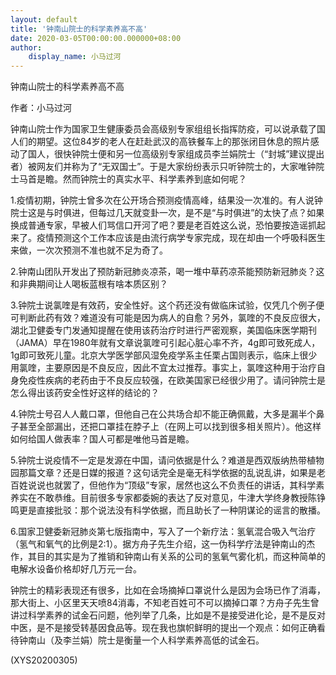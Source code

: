 ```yaml
---
layout: default
title: '钟南山院士的科学素养高不高'
date: 2020-03-05T00:00:00.000000+08:00
author:
    display_name: 小马过河
---
```


钟南山院士的科学素养高不高

作者：小马过河

钟南山院士作为国家卫生健康委员会高级别专家组组长指挥防疫，可以说承载了国人们的期望。这位84岁的老人在赶赴武汉的高铁餐车上的那张闭目休息的照片感动了国人，很快钟院士便和另一位高级别专家组成员李兰娟院士（“封城”建议提出者）被网友们并称为了“无双国士”。于是大家纷纷表示只听钟院士的，大家唯钟院士马首是瞻。然而钟院士的真实水平、科学素养到底如何呢？

1.疫情初期，钟院士曾多次在公开场合预测疫情高峰，结果没一次准的。有人说钟院士这是与时俱进，但每过几天就变卦一次，是不是“与时俱进”的太快了点？如果换成普通专家，早被人们骂信口开河了吧？要是老百姓这么说，恐怕要按造谣抓起来了。疫情预测这个工作本应该是由流行病学专家完成，现在却由一个呼吸科医生来做，一次次预测不准也就不足为奇了。

2.钟南山团队开发出了预防新冠肺炎凉茶，喝一堆中草药凉茶能预防新冠肺炎？这和非典期间让人喝板蓝根有啥本质区别？

3.钟院士说氯喹是有效药，安全性好。这个药还没有做临床试验，仅凭几个例子便可判断此药有效？难道没有可能是因为病人的自愈？另外，氯喹的不良反应很大，湖北卫健委专门发通知提醒在使用该药治疗时进行严密观察，美国临床医学期刊（JAMA）早在1980年就有文章说氯喹可引起心脏心率不齐，4g即可致死成人，1g即可致死儿童。北京大学医学部风湿免疫学系主任栗占国则表示，临床上很少用氯喹，主要原因是不良反应，因此不宜太过推荐。事实上，氯喹这种用于治疗自身免疫性疾病的老药由于不良反应较强，在欧美国家已经很少用了。请问钟院士是怎么得出该药安全性好这样的结论的？

4.钟院士号召人人戴口罩，但他自己在公共场合却不能正确佩戴，大多是漏半个鼻子甚至全部漏出，还把口罩挂在脖子上（在网上可以找到很多相关照片）。他这样如何给国人做表率？国人可都是唯他马首是瞻。

5.钟院士说疫情不一定是发源在中国，请问依据是什么？难道是西双版纳热带植物园那篇文章？还是日媒的报道？这句话完全是毫无科学依据的乱说乱讲，如果是老百姓说说也就罢了，但他作为“顶级”专家，居然也这么不负责任的讲话，其科学素养实在不敢恭维。目前很多专家都委婉的表达了反对意见，牛津大学终身教授陈铮鸣更是直接批驳：那个说法没有科学依据，而且助长了一种阴谋论的谣言的散播。

6.国家卫健委新冠肺炎第七版指南中，写入了一个新疗法：氢氧混合吸入气治疗（氢气和氧气的比例是2:1）。据方舟子先生介绍，这一伪科学疗法是钟南山的杰作，其目的其实是为了推销和钟南山有关系的公司的氢氧气雾化机，而这种简单的电解水设备价格却好几万元一台。

钟院士的精彩表现还有很多，比如在会场摘掉口罩说什么是因为会场已作了消毒，那大街上、小区里天天喷84消毒，不知老百姓可不可以摘掉口罩？方舟子先生曾讲过科学素养的试金石问题，他列举了几条，比如是不是接受进化论，是不是反对中医，是不是接受转基因食品等。现在我也旗帜鲜明的提出一个观点：如何正确看待钟南山（及李兰娟）院士是衡量一个人科学素养高低的试金石。

(XYS20200305)

